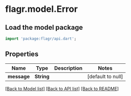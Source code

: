 # flagr.model.Error

## Load the model package
```dart
import 'package:flagr/api.dart';
```

## Properties
Name | Type | Description | Notes
------------ | ------------- | ------------- | -------------
**message** | **String** |  | [default to null]

[[Back to Model list]](../README.md#documentation-for-models) [[Back to API list]](../README.md#documentation-for-api-endpoints) [[Back to README]](../README.md)


